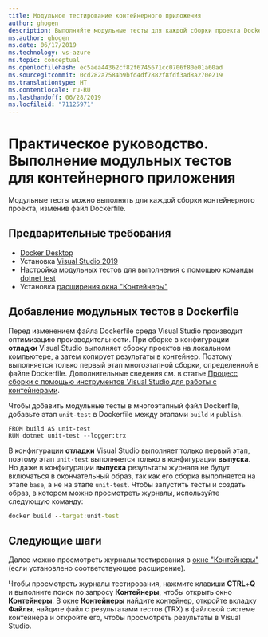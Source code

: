 ```yaml
---
title: Модульное тестирование контейнерного приложения
author: ghogen
description: Выполняйте модульные тесты для каждой сборки проекта Docker в Visual Studio
ms.author: ghogen
ms.date: 06/17/2019
ms.technology: vs-azure
ms.topic: conceptual
ms.openlocfilehash: ec5aea44362cf82f6745671cc0706f80e01a60ad
ms.sourcegitcommit: 0cd282a7584b9bfd4df7882f8fdf3ad8a270e219
ms.translationtype: HT
ms.contentlocale: ru-RU
ms.lasthandoff: 06/28/2019
ms.locfileid: "71125971"
---
```

# <a name="how-to-run-unit-tests-for-a-containerized-app"></a>Практическое руководство. Выполнение модульных тестов для контейнерного приложения

Модульные тесты можно выполнять для каждой сборки контейнерного проекта, изменив файл Dockerfile.

## <a name="prerequisites"></a>Предварительные требования

- [Docker Desktop](https://hub.docker.com/editions/community/docker-ce-desktop-windows)
- Установка [Visual Studio 2019](https://visualstudio.microsoft.com/downloads/?utm_medium=microsoft&utm_source=docs.microsoft.com&utm_campaign=inline+link&utm_content=download+vs2019)
- Настройка модульных тестов для выполнения с помощью команды [dotnet test](/dotnet/core/tools/dotnet-test)
- Установка [расширения окна "Контейнеры"](https://aka.ms/vscontainerspreview)

## <a name="add-unit-tests-to-the-dockerfile"></a>Добавление модульных тестов в Dockerfile

Перед изменением файла Dockerfile среда Visual Studio производит оптимизацию производительности. При сборке в конфигурации **отладки** Visual Studio выполняет сборку проектов на локальном компьютере, а затем копирует результаты в контейнер. Поэтому выполняется только первый этап многоэтапной сборки, определенной в файле Dockerfile. Дополнительные сведения см. в статье [Процесс сборки с помощью инструментов Visual Studio для работы с контейнерами](container-build.md).

Чтобы добавить модульные тесты в многоэтапный файл Dockerfile, добавьте этап `unit-test` в Dockerfile между этапами `build` и `publish`.

```
FROM build AS unit-test
RUN dotnet unit-test --logger:trx
```

В конфигурации **отладки** Visual Studio выполняет только первый этап, поэтому этап `unit-test` выполняется только в конфигурации **выпуска**. Но даже в конфигурации **выпуска** результаты журнала не будут включаться в окончательный образ, так как его сборка выполняется на этапе `base`, а не на этапе `unit-test`. Чтобы запустить тесты и создать образ, в котором можно просмотреть журналы, используйте следующую команду:

```cmd
docker build --target:unit-test
```

## <a name="next-steps"></a>Следующие шаги

Далее можно просмотреть журналы тестирования в [окне "Контейнеры"](view-and-diagnose-containers.md) (если установлено соответствующее расширение).  

Чтобы просмотреть журналы тестирования, нажмите клавиши **CTRL**+**Q** и выполните поиск по запросу **Контейнеры**, чтобы открыть окно **Контейнеры**. В окне **Контейнеры** найдите контейнер, откройте вкладку **Файлы**, найдите файл с результатами тестов (TRX) в файловой системе контейнера и откройте его, чтобы просмотреть результаты в Visual Studio.

